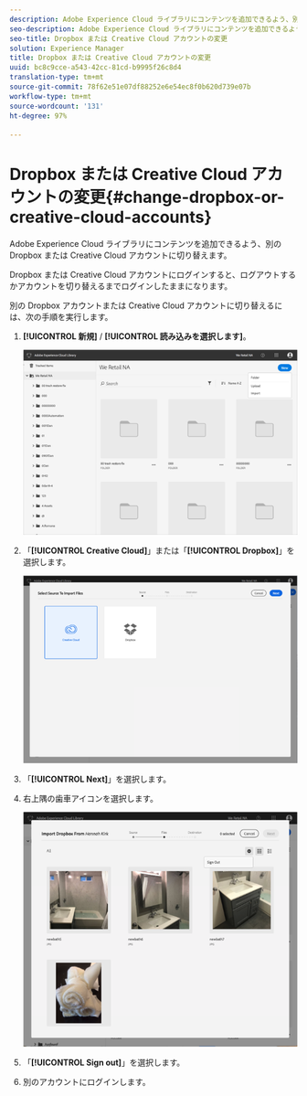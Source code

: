 ```yaml
---
description: Adobe Experience Cloud ライブラリにコンテンツを追加できるよう、別の Dropbox または Creative Cloud アカウントに切り替えます。
seo-description: Adobe Experience Cloud ライブラリにコンテンツを追加できるよう、別の Dropbox または Creative Cloud アカウントに切り替えます。
seo-title: Dropbox または Creative Cloud アカウントの変更
solution: Experience Manager
title: Dropbox または Creative Cloud アカウントの変更
uuid: bc8c9cce-a543-42cc-81cd-b9995f26c8d4
translation-type: tm+mt
source-git-commit: 78f62e51e07df88252e6e54ec8f0b620d739e07b
workflow-type: tm+mt
source-wordcount: '131'
ht-degree: 97%

---
```



# Dropbox または Creative Cloud アカウントの変更{#change-dropbox-or-creative-cloud-accounts}

Adobe Experience Cloud ライブラリにコンテンツを追加できるよう、別の Dropbox または Creative Cloud アカウントに切り替えます。

Dropbox または Creative Cloud アカウントにログインすると、ログアウトするかアカウントを切り替えるまでログインしたままになります。

別の Dropbox アカウントまたは Creative Cloud アカウントに切り替えるには、次の手順を実行します。

1. **[!UICONTROL 新規]** / **[!UICONTROL 読み込みを選択します]**。

   ![](assets/library_new_folder_upload.png)

1. 「**[!UICONTROL Creative Cloud]**」または「**[!UICONTROL Dropbox]**」を選択します。

   ![](assets/library_import_cc.png)

1. 「**[!UICONTROL Next]**」を選択します。
1. 右上隅の歯車アイコンを選択します。

   ![](assets/library_switch_accounts.png)

1. 「**[!UICONTROL Sign out]**」を選択します。
1. 別のアカウントにログインします。

